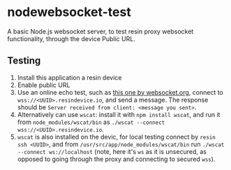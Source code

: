 # nodewebsocket-test

A basic Node.js websocket server, to test resin proxy websocket functionality,
through the device Public URL.

## Testing

1. Install this application a resin device
2. Enable public URL
3. Use an online echo test, such as [this one by websocket.org](https://www.websocket.org/echo.html), connect to `wss://<UUID>.resindevice.io`, and send a message. The response should be `Server received from client: <message you sent>`.
4. Alternatively can use `wscat`: install it with `npm install wscat`, and run it from `node_modules/wscat/bin` as `./wscat --connect wss://<UUID>.resindevice.io`.
5. `wscat` is also installed on the devic, for local testing connect by `resin ssh <UUID>`, and from `/usr/src/app/node_modules/wscat/bin` run `./wscat --connect ws://localhost` (note, here it's `ws` as it is unsecured, as opposed to going through the proxy and connecting to secured `wss`).